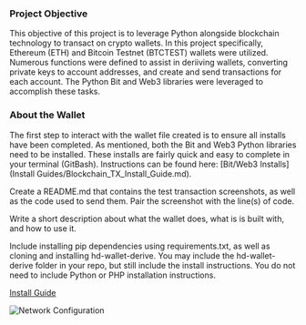 ### Project Objective

This objective of this project is to leverage Python alongside blockchain technology to transact on crypto wallets.  In this project specifically, Ethereum (ETH) and Bitcoin Testnet (BTCTEST) wallets were utilized.  Numerous functions were defined to assist in deriiving wallets, converting private keys to account addresses, and create and send transactions for each account.  The Python Bit and Web3 libraries were leveraged to accomplish these tasks. 

### About the Wallet

The first step to interact with the wallet file created is to ensure all installs have been completed.  As mentioned, both the Bit and Web3 Python libraries need to be installed.  These installs are fairly quick and easy to complete in your terminal (GitBash).  Instructions can be found here: [Bit/Web3 Installs](Install Guides/Blockchain_TX_Install_Guide.md).

Create a README.md that contains the test transaction screenshots, as well as the code used to send them.
Pair the screenshot with the line(s) of code.

Write a short description about what the wallet does, what is is built with, and how to use it.

Include installing pip dependencies using requirements.txt, as well as cloning and installing hd-wallet-derive.
You may include the hd-wallet-derive folder in your repo, but still include the install instructions. You do not
need to include Python or PHP installation instructions.

[Install Guide](blockchain-install-guide.md)
 
 ![Network Configuration](Screenshots/puppeth_config1.PNG)
